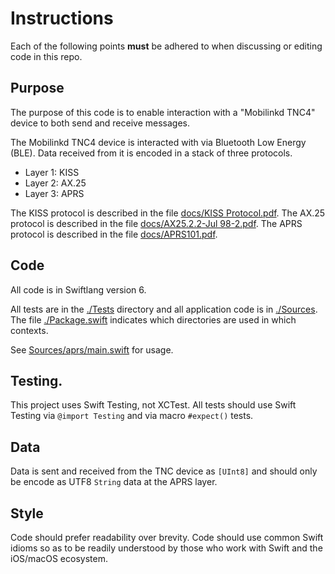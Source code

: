 # Instructions
Each of the following points **must** be adhered to when discussing or editing code in this repo.

## Purpose
The purpose of this code is to enable interaction with a "Mobilinkd TNC4" device to both send and receive messages.

The Mobilinkd TNC4 device is interacted with via Bluetooth Low Energy (BLE). Data received from it is encoded in a stack of three protocols.

- Layer 1: KISS
- Layer 2: AX.25
- Layer 3: APRS

The KISS protocol is described in the file [docs/KISS Protocol.pdf](docs/KISS%20Protocol.pdf).
The AX.25 protocol is described in the file [docs/AX25.2.2-Jul 98-2.pdf](docs/AX25.2.2-Jul%2098-2.pdf).
The APRS protocol is described in the file [docs/APRS101.pdf](docs/APRS101.pdf).

## Code
All code is in Swiftlang version 6.

All tests are in the [./Tests](./Tests) directory and all application code is in [./Sources](./Sources). The file [./Package.swift](./Package.swift) indicates which directories are used in which contexts.

See [Sources/aprs/main.swift](Sources/aprs/main.swift) for usage.


## Testing.
This project uses Swift Testing, not XCTest. All tests should use Swift Testing via `@import Testing` and via macro `#expect()` tests.

## Data
Data is sent and received from the TNC device as `[UInt8]` and should only be encode as UTF8 `String` data at the APRS layer.

## Style
Code should prefer readability over brevity. Code should use common Swift idioms so as to be readily understood by those who work with Swift and the iOS/macOS ecosystem.

